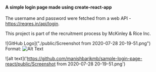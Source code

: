 #### A simple login page made using create-react-app

The username and password were fetched from a web API  - https://reqres.in/api/login.

This project is part of the recruitment process by McKinley & Rice Inc.

![GitHub Logo]("./public/Screenshot from 2020-07-28 20-19-51.png")
Format: ![Alt Text](url)

![alt text]('https://github.com/manishbarikmb/sample-login-page-react/public/Screenshot from 2020-07-28 20-19-51.png')

